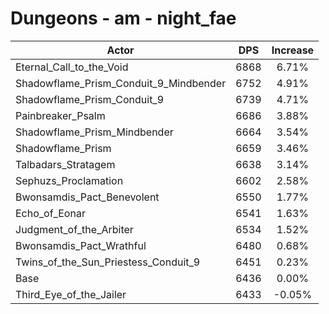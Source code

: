 # Dungeons - am - night_fae
| Actor | DPS | Increase |
|---|:---:|:---:|
|Eternal_Call_to_the_Void|6868|6.71%|
|Shadowflame_Prism_Conduit_9_Mindbender|6752|4.91%|
|Shadowflame_Prism_Conduit_9|6739|4.71%|
|Painbreaker_Psalm|6686|3.88%|
|Shadowflame_Prism_Mindbender|6664|3.54%|
|Shadowflame_Prism|6659|3.46%|
|Talbadars_Stratagem|6638|3.14%|
|Sephuzs_Proclamation|6602|2.58%|
|Bwonsamdis_Pact_Benevolent|6550|1.77%|
|Echo_of_Eonar|6541|1.63%|
|Judgment_of_the_Arbiter|6534|1.52%|
|Bwonsamdis_Pact_Wrathful|6480|0.68%|
|Twins_of_the_Sun_Priestess_Conduit_9|6451|0.23%|
|Base|6436|0.00%|
|Third_Eye_of_the_Jailer|6433|-0.05%|
